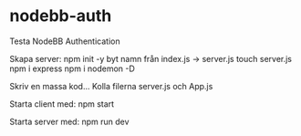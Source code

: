 # nodebb-auth
Testa NodeBB Authentication

Skapa server:
npm init -y
byt namn från index.js -> server.js
touch server.js
npm i express
npm i nodemon -D

Skriv en massa kod... Kolla filerna server.js och App.js


Starta client med:
npm start

Starta server med:
npm run dev
